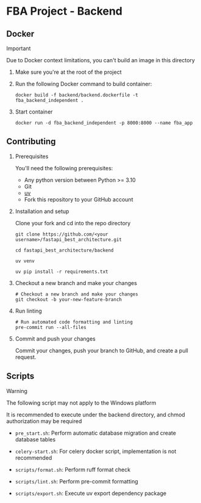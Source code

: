 # FBA Project - Backend

## Docker

> [!IMPORTANT]
> Due to Docker context limitations, you can't build an image in this directory

1. Make sure you're at the root of the project
2. Run the following Docker command to build container:

   ```shell
   docker build -f backend/backend.dockerfile -t fba_backend_independent .
   ```

3. Start container

   ```shell
   docker run -d fba_backend_independent -p 8000:8000 --name fba_app
   ```

## Contributing

1. Prerequisites

   You'll need the following prerequisites:
    - Any python version between Python >= 3.10
    - Git
    - [uv](https://docs.astral.sh/uv/getting-started/installation/)
    - Fork this repository to your GitHub account

2. Installation and setup

   Clone your fork and cd into the repo directory

   ```shell
   git clone https://github.com/<your username>/fastapi_best_architecture.git
   
   cd fastapi_best_architecture/backend
   
   uv venv
   
   uv pip install -r requirements.txt
   ```

3. Checkout a new branch and make your changes

   ```shell
   # Checkout a new branch and make your changes
   git checkout -b your-new-feature-branch
   ```

4. Run linting

   ```shell
   # Run automated code formatting and linting
   pre-commit run --all-files
   ```

5. Commit and push your changes

   Commit your changes, push your branch to GitHub, and create a pull request.

## Scripts

> [!WARNING]
>
> The following script may not apply to the Windows platform
>
> It is recommended to execute under the backend directory, and chmod authorization may be required

- `pre_start.sh`: Perform automatic database migration and create database tables

- `celery-start.sh`: For celery docker script, implementation is not recommended

- `scripts/format.sh`: Perform ruff format check

- `scripts/lint.sh`: Perform pre-commit formatting

- `scripts/export.sh`: Execute uv export dependency package
